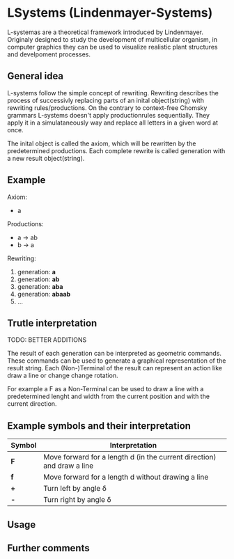 # LSystems (Lindenmayer-Systems)
L-systemas are a theoretical framework introduced by Lindenmayer. Originaly designed to study the development of multicellular organism, in computer graphics they can be used to visualize realistic plant structures and develpoment processes.

## General idea
L-systems follow the simple concept of rewriting. Rewriting describes the process of successivly replacing parts of an inital object(string) with rewriting rules/productions.
On the contrary to context-free Chomsky grammars L-systems doesn't apply productionrules sequentially. They apply it in a simulataneously way and replace all letters in a given word at once.

The inital object is called the axiom, which will be rewritten by the predetermined productions.
Each complete rewrite is called generation with a new result object(string).

## Example

Axiom: 
* a

Productions: 
* a -> ab
* b -> a

Rewriting:
1. generation: **a**
1. generation: **ab**
1. generation: **aba**
1. generation: **abaab**
1. ...
   
## Trutle interpretation

TODO: BETTER ADDITIONS

The result of each generation can be interpreted as geometric commands. These commands can be used to generate a graphical representation of the result string.
Each (Non-)Terminal of the result can represent an action like draw a line or change change rotation.

For example a F as a Non-Terminal can be used to draw a line with a predetermined lenght and width from the current position and with the current direction.

## Example symbols and their interpretation
Symbol | Interpretation
------------ | -------------
__F__ | Move forward for a length d (in the current direction) and draw a line
__f__ | Move forward for a length d without drawing a line
__+__ | Turn left by angle δ
__-__ | Turn right by angle δ

## Usage

## Further comments

